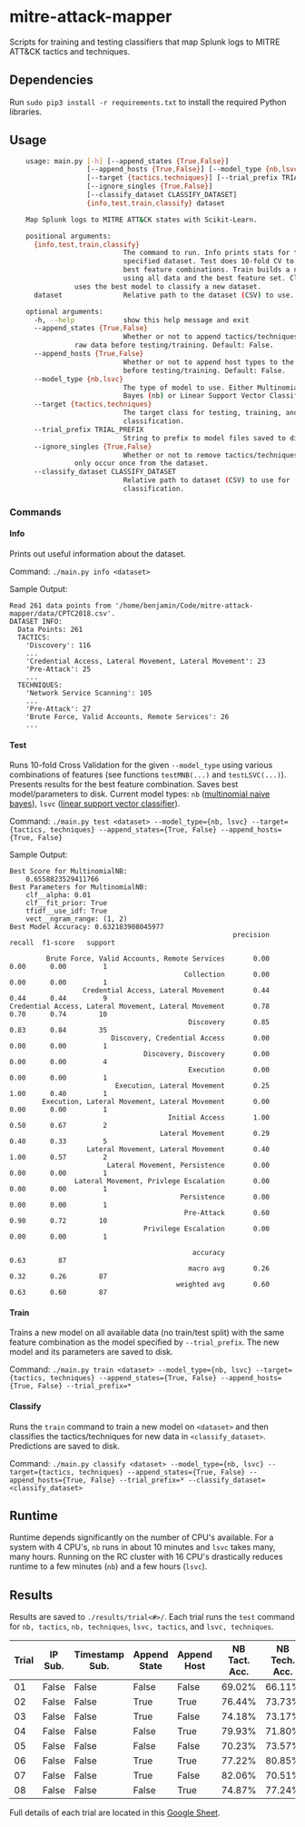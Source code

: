 # mitre-attack-mapper
Scripts for training and testing classifiers that map Splunk logs to MITRE ATT&amp;CK tactics and techniques.

## Dependencies

Run `sudo pip3 install -r requirements.txt` to install the required Python libraries.

## Usage

``` bash
    usage: main.py [-h] [--append_states {True,False}]
                   [--append_hosts {True,False}] [--model_type {nb,lsvc}]
                   [--target {tactics,techniques}] [--trial_prefix TRIAL_PREFIX]
                   [--ignore_singles {True,False}]
                   [--classify_dataset CLASSIFY_DATASET]
                   {info,test,train,classify} dataset

    Map Splunk logs to MITRE ATT&CK states with Scikit-Learn.

    positional arguments:
      {info,test,train,classify}
                            The command to run. Info prints stats for the
                            specified dataset. Test does 10-fold CV to find the
                            best feature combinations. Train builds a new model
                            using all data and the best feature set. Classify
			    uses the best model to classify a new dataset.
      dataset               Relative path to the dataset (CSV) to use.

    optional arguments:
      -h, --help            show this help message and exit
      --append_states {True,False}
                            Whether or not to append tactics/techniques to the
			    raw data before testing/training. Default: False.
      --append_hosts {True,False}
                            Whether or not to append host types to the raw data
                            before testing/training. Default: False.
      --model_type {nb,lsvc}
                            The type of model to use. Either Multinomial Naive
                            Bayes (nb) or Linear Support Vector Classifier (lsvc).
      --target {tactics,techniques}
                            The target class for testing, training, and
                            classification.
      --trial_prefix TRIAL_PREFIX
                            String to prefix to model files saved to disk.
      --ignore_singles {True,False}
                            Whether or not to remove tactics/techniques that
   			    only occur once from the dataset.
      --classify_dataset CLASSIFY_DATASET
                            Relative path to dataset (CSV) to use for
                            classification.
```

### Commands

#### Info

Prints out useful information about the dataset.

Command: `./main.py info <dataset>`

Sample Output:
```
Read 261 data points from '/home/benjamin/Code/mitre-attack-mapper/data/CPTC2018.csv'.
DATASET INFO:
  Data Points: 261
  TACTICS:
    'Discovery': 116
    ...
    'Credential Access, Lateral Movement, Lateral Movement': 23
    'Pre-Attack': 25
    ...
  TECHNIQUES:
    'Network Service Scanning': 105
    ...
    'Pre-Attack': 27
    'Brute Force, Valid Accounts, Remote Services': 26
    ...
```

#### Test

Runs 10-fold Cross Validation for the given `--model_type` using various combinations of features (see functions `testMNB(...)` and `testLSVC(...)`). Presents results for the best feature combination. Saves best model/parameters to disk. Current model types: `nb` ([multinomial naive bayes](https://scikit-learn.org/stable/modules/generated/sklearn.naive\_bayes.MultinomialNB.html)), `lsvc` ([linear support vector classifier](https://scikit-learn.org/stable/modules/generated/sklearn.svm.LinearSVC.html#sklearn.svm.LinearSVC)).

Command: `./main.py test <dataset> --model_type={nb, lsvc} --target={tactics, techniques} --append_states={True, False} --append_hosts={True, False}`

Sample Output:

```
Best Score for MultinomialNB:
    0.6558823529411766
Best Parameters for MultinomialNB:
    clf__alpha: 0.01
    clf__fit_prior: True
    tfidf__use_idf: True
    vect__ngram_range: (1, 2)
Best Model Accuracy: 0.632183908045977
                                                       precision    recall  f1-score   support

         Brute Force, Valid Accounts, Remote Services       0.00      0.00      0.00         1
                                           Collection       0.00      0.00      0.00         1
                  Credential Access, Lateral Movement       0.44      0.44      0.44         9
Credential Access, Lateral Movement, Lateral Movement       0.78      0.70      0.74        10
                                            Discovery       0.85      0.83      0.84        35
                         Discovery, Credential Access       0.00      0.00      0.00         1
                                 Discovery, Discovery       0.00      0.00      0.00         4
                                            Execution       0.00      0.00      0.00         1
                          Execution, Lateral Movement       0.25      1.00      0.40         1
        Execution, Lateral Movement, Lateral Movement       0.00      0.00      0.00         1
                                       Initial Access       1.00      0.50      0.67         2
                                     Lateral Movement       0.29      0.40      0.33         5
                   Lateral Movement, Lateral Movement       0.40      1.00      0.57         2
                        Lateral Movement, Persistence       0.00      0.00      0.00         1
                Lateral Movement, Privlege Escalation       0.00      0.00      0.00         1
                                          Persistence       0.00      0.00      0.00         1
                                           Pre-Attack       0.60      0.90      0.72        10
                                 Privilege Escalation       0.00      0.00      0.00         1

                                             accuracy                           0.63        87
                                            macro avg       0.26      0.32      0.26        87
                                         weighted avg       0.60      0.63      0.60        87
```

#### Train

Trains a new model on all available data (no train/test split) with the same feature combination as the model specified by `--trial_prefix`. The new model and its parameters are saved to disk.

Command: `./main.py train <dataset> --model_type={nb, lsvc} --target={tactics, techniques} --append_states={True, False} --append_hosts={True, False} --trial_prefix=*`

#### Classify

Runs the `train` command to train a new model on `<dataset>` and then classifies the tactics/techniques for new data in `<classify_dataset>`. Predictions are saved to disk.

Command: `./main.py classify <dataset> --model_type={nb, lsvc} --target={tactics, techniques} --append_states={True, False} --append_hosts={True, False} --trial_prefix=* --classify_dataset=<classify_dataset>`

## Runtime

Runtime depends significantly on the number of CPU's available. For a system with 4 CPU's, `nb` runs in about 10 minutes and `lsvc` takes many, many hours. Running on the RC cluster with 16 CPU's drastically reduces runtime to a few minutes (`nb`) and a few hours (`lsvc`).

## Results

Results are saved to `./results/trial<#>/`. Each trial runs the `test` command for `nb, tactics`, `nb, techniques`, `lsvc, tactics`, and `lsvc, techniques`.

| Trial | IP Sub. | Timestamp Sub. | Append State | Append Host | NB Tact. Acc. | NB Tech. Acc. | LSVC Tact. Acc. | LSVC Tech. Acc. |
|-------|---------|----------------|--------------|-------------|---------------|---------------|-----------------|-----------------|
| 01    | False   | False          | False        | False       | 69.02%        | 66.11%        | 69.71%          | 68.43%          |
| 02    | False   | False          | True         | True        | 76.44%        | 73.73%        | 79.80%          | 77.65%          |
| 03    | False   | False          | True         | False       | 74.18%        | 73.17%        | 82.84%          | 76.54%          |
| 04    | False   | False          | False        | True        | 79.93%        | 71.80%        | 79.28%          | 77.71%          |
| 05    | False   | False          | False        | False       | 70.23%        | 73.57%        | 67.25%          | 75.92%          |
| 06    | False   | False          | True         | True        | 77.22%        | 80.85%        | 81.34%          | 84.45%          |
| 07    | False   | False          | True         | False       | 82.06%        | 70.51%        | 85.39%          | 85.11%          |
| 08    | False   | False          | False        | True        | 74.87%        | 77.24%        | 80.72%          | 82.50%          |

Full details of each trial are located in this [Google Sheet](https://docs.google.com/spreadsheets/d/1wbaUEhL4T0IqbtWG6HGlXXJpis3WfVbRUYDiIlfPDg4/edit#gid=137534009).
